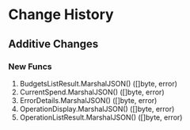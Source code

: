 # Change History

## Additive Changes

### New Funcs

1. BudgetsListResult.MarshalJSON() ([]byte, error)
1. CurrentSpend.MarshalJSON() ([]byte, error)
1. ErrorDetails.MarshalJSON() ([]byte, error)
1. OperationDisplay.MarshalJSON() ([]byte, error)
1. OperationListResult.MarshalJSON() ([]byte, error)
